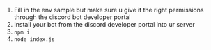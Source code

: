 1. Fill in the env sample but make sure u give it the right permissions through the discord bot developer portal
2. Install your bot from the discord developer portal into ur server
3. ```npm i```
4. ```node index.js```